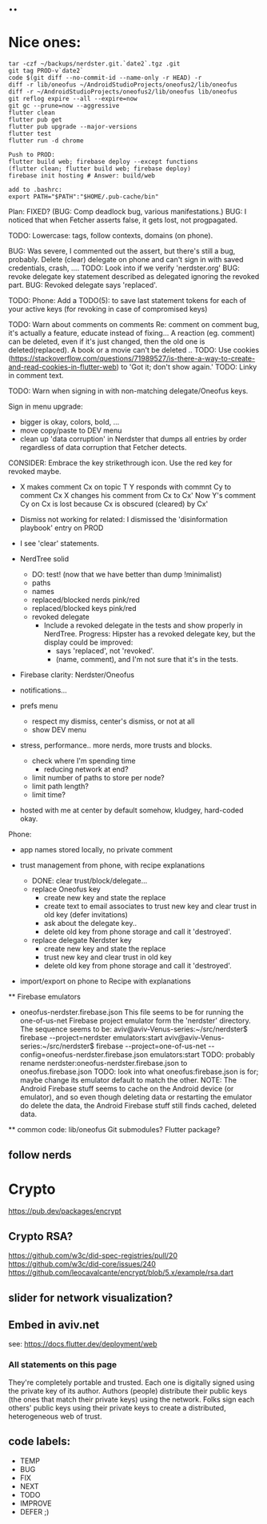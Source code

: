 
# ..

# Nice ones:
```
tar -czf ~/backups/nerdster.git.`date2`.tgz .git
git tag PROD-v`date2`
code $(git diff --no-commit-id --name-only -r HEAD) -r
diff -r lib/oneofus ~/AndroidStudioProjects/oneofus2/lib/oneofus
diff -r ~/AndroidStudioProjects/oneofus2/lib/oneofus lib/oneofus
git reflog expire --all --expire=now
git gc --prune=now --aggressive
flutter clean
flutter pub get
flutter pub upgrade --major-versions
flutter test
flutter run -d chrome
```

```
Push to PROD:
flutter build web; firebase deploy --except functions
(flutter clean; flutter build web; firebase deploy)
firebase init hosting # Answer: build/web

add to .bashrc:
export PATH="$PATH":"$HOME/.pub-cache/bin"
```

Plan:
FIXED? (BUG: Comp deadlock bug, various manifestations.)
BUG: I noticed that when Fetcher asserts false, it gets lost, not progpagated.


TODO: Lowercase: tags, follow contexts, domains (on phone).

BUG: Was severe, I commented out the assert, but there's still a bug, probably.
     Delete (clear) delegate on phone and can't sign in with saved credentials, crash, ....
TODO: Look into if we verify 'nerdster.org'
BUG: revoke delegate key statement described as delegated ignoring the revoked part.
BUG: Revoked delegate says 'replaced'.

TODO: Phone: Add a TODO(5): to save last statement tokens for each of your
  active keys (for revoking in case of compromised keys)

TODO: Warn about comments on comments
Re: comment on comment bug, it's actually a feature, educate instead
of fixing... A reaction (eg. comment) can be deleted, even if it's
just changed, then the old one is deleted(replaced). A book or a movie
can't be deleted ..
TODO: Use cookies
(https://stackoverflow.com/questions/71989527/is-there-a-way-to-create-and-read-cookies-in-flutter-web)
to 'Got it; don't show again.'
TODO: Linky in comment text.

TODO: Warn when signing in with non-matching delegate/Oneofus keys.

Sign in menu upgrade:
- bigger is okay, colors, bold, ...
- move copy/paste to DEV menu
- clean up 'data corruption' in Nerdster that dumps all entries by
  order regardless of data corruption that Fetcher detects.


CONSIDER: Embrace the key strikethrough icon. Use the red key for revoked maybe.

* X makes comment Cx on topic T
  Y responds with commnt Cy to comment Cx
  X changes his comment from Cx to Cx'
  Now Y's comment Cy on Cx is lost because Cx is obscured (cleared) by Cx'
  
- Dismiss not working for related:
  I dismissed the 'disinformation playbook' entry on PROD
- I see 'clear' statements.

- NerdTree solid
  - DO: test! (now that we have better than dump !minimalist)
  - paths
  - names
  - replaced/blocked nerds pink/red
  - replaced/blocked keys pink/red
  - revoked delegate
    - Include a revoked delegate in the tests and show properly in NerdTree.
      Progress: Hipster has a revoked delegate key, but the display could be
        improved:
        - says 'replaced', not 'revoked'.
        - (name, comment), and I'm not sure that it's in the tests.

- Firebase clarity: Nerdster/Oneofus 

- notifications...

- prefs menu
  - respect my dismiss, center's dismiss, or not at all
  - show DEV menu

- stress, performance.. more nerds, more trusts and blocks.
  - check where I'm spending time
    - reducing network at end?
  - limit number of paths to store per node?
  - limit path length?
  - limit time?

- hosted with me at center by default somehow, kludgey, hard-coded okay.

Phone:
- app names stored locally, no private comment
- trust management from phone, with recipe explanations
  - DONE: clear trust/block/delegate...
  - replace Oneofus key
    - create new key and state the replace
    - create text to email associates to trust new key and clear trust in old key (defer invitations)
    - ask about the delegate key..
    - delete old key from phone storage and call it 'destroyed'.
  - replace delegate Nerdster key
    - create new key and state the replace
    - trust new key and clear trust in old key
    - delete old key from phone storage and call it 'destroyed'.
  
- import/export on phone to Recipe with explanations




** Firebase emulators
- oneofus-nerdster.firebase.json
This file seems to be for running the one-of-us-net Firebase project emulator form the 'nerdster' directory.
The sequence seems to be:
aviv@aviv-Venus-series:~/src/nerdster$ firebase --project=nerdster emulators:start
aviv@aviv-Venus-series:~/src/nerdster$ firebase --project=one-of-us-net --config=oneofus-nerdster.firebase.json emulators:start
TODO: probably rename nerdster:oneofus-nerdster.firebase.json to oneofus.firebase.json
TODO: look into what oneofus:firebase.json is for; maybe change its emulator default to match the other.
NOTE: The Android Firebase stuff seems to cache on the Android device
(or emulator), and so even though deleting data or restarting the
emulator do delete the data, the Android Firebase stuff still finds
cached, deleted data.

** common code: lib/oneofus
Git submodules?
Flutter package?

## follow nerds

# Crypto
https://pub.dev/packages/encrypt
## Crypto RSA?
https://github.com/w3c/did-spec-registries/pull/20
https://github.com/w3c/did-core/issues/240
https://github.com/leocavalcante/encrypt/blob/5.x/example/rsa.dart


## slider for network visualization?

## Embed in aviv.net
see: https://docs.flutter.dev/deployment/web

### All statements on this page
They're completely portable and trusted.
Each one is digitally signed using the private key of its author.
Authors (people) distribute their public keys (the ones that match their private keys) using the network. Folks sign each others' public keys using their private keys to create a distributed, heterogeneous web of trust.

## code labels:
  - TEMP
  - BUG
  - FIX
  - NEXT
  - TODO
  - IMPROVE
  - DEFER ;)

